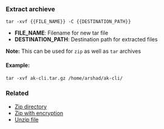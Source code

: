 ### Extract archieve

`tar -xvf {{FILE_NAME}} -C {{DESTINATION_PATH}}`

- <b>FILE_NAME</b>: Filename for new tar file
- <b>DESTINATION_PATH</b>: Destination path for extracted files

<b>Note:</b> This can be used for `zip` as well as `tar` archives

#### Example:

`tar -xvf ak-cli.tar.gz /home/arshad/ak-cli/`

### Related

- [Zip directory](../zip/zip-command.md)
- [Zip with encryption](../zip/zip-command-encryption.md)
- [Unzip file](../zip/unzip-command.md)
